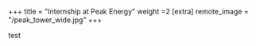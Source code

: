 +++
title = "Internship at Peak Energy"
weight =2
[extra]
remote_image = "/peak_tower_wide.jpg"
+++

test